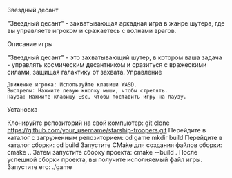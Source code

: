 Звездный десант

"Звездный десант" - захватывающая аркадная игра в жанре шутера, где вы управляете игроком и сражаетесь с волнами врагов.

Описание игры

"Звездный десант" - это захватывающий шутер, в котором ваша задача - управлять космическим десантником и сразиться с вражескими силами, защищая галактику от захвата.
Управление

    Движение игрока: Используйте клавиши WASD.
    Выстрелы: Нажмите левую кнопку мыши, чтобы стрелять.
    Пауза: Нажмите клавишу Esc, чтобы поставить игру на паузу.
Установка

Клонируйте репозиторий на свой компьютер:
git clone https://github.com/your_username/starship-troopers.git
Перейдите в каталог с загруженным репозиторием:
cd game
mkdir build
Перейдите в каталог сборки:
cd build
Запустите CMake для создания файлов сборки:
cmake ..
Затем запустите сборку проекта:
cmake --build .
После успешной сборки проекта, вы получите исполняемый файл игры. Запустите его:
./game

